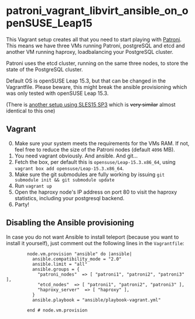 # patroni_vagrant_libvirt_ansible_on_openSUSE_Leap15

This Vagrant setup creates all that you need to start playing with [Patroni](https://github.com/zalando/patroni/). This means we have three VMs running Patroni, postgreSQL and etcd and another VM running haproxy, loadbalancing your PostgreSQL cluster.

Patroni uses the etcd cluster, running on the same three nodes, to store the state of the PostgreSQL cluster.

Default OS is openSUSE Leap 15.3, but that can be changed in the Vagrantfile. Please beware, this might break the ansible provisioning which was only tested with openSUSE Leap 15.3.

(There is [another setup using SLES15 SP3](https://github.com/johanneskastl/patroni_vagrant_libvirt_ansible_on_SLES15) which is ~~very similar~~ almost identical to this one)

## Vagrant

0. Make sure your system meets the requirements for the VMs RAM. If not, feel free to reduce the size of the Patroni nodes (default `4096` MB).
1. You need vagrant obviously. And ansible. And git...
2. Fetch the box, per default this is `opensuse/Leap-15.3.x86_64`, using `vagrant box add opensuse/Leap-15.3.x86_64`.
3. Make sure the git submodules are fully working by issuing `git submodule init && git submodule update`
4. Run `vagrant up`
5. Open the haproxy node's IP address on port 80 to visit the haproxy statistics, including your postgresql backend.
6. Party!

## Disabling the Ansible provisioning

In case you do not want Ansible to install teleport (because you want to install it yourself), just comment out the following lines in the `Vagrantfile`:
```
        node.vm.provision "ansible" do |ansible|
          ansible.compatibility_mode = "2.0"
          ansible.limit = "all"
          ansible.groups = {
            "patroni_nodes"  => [ "patroni1", "patroni2", "patroni3" ],
            "etcd_nodes"  => [ "patroni1", "patroni2", "patroni3" ],
            "haproxy_server"  => [ "haproxy" ],
          }
          ansible.playbook = "ansible/playbook-vagrant.yml"

        end # node.vm.provision
```

